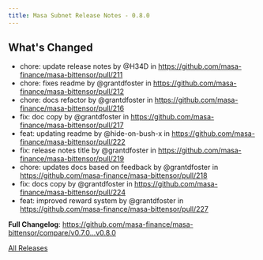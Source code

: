 ```yaml
---
title: Masa Subnet Release Notes - 0.8.0
---
```


## What's Changed

- chore: update release notes by @H34D in https://github.com/masa-finance/masa-bittensor/pull/211
- chore: fixes readme by @grantdfoster in https://github.com/masa-finance/masa-bittensor/pull/212
- chore: docs refactor by @grantdfoster in https://github.com/masa-finance/masa-bittensor/pull/216
- fix: doc copy by @grantdfoster in https://github.com/masa-finance/masa-bittensor/pull/217
- feat: updating readme by @hide-on-bush-x in https://github.com/masa-finance/masa-bittensor/pull/222
- fix: release notes title by @grantdfoster in https://github.com/masa-finance/masa-bittensor/pull/219
- chore: updates docs based on feedback by @grantdfoster in https://github.com/masa-finance/masa-bittensor/pull/218
- fix: docs copy by @grantdfoster in https://github.com/masa-finance/masa-bittensor/pull/224
- feat: improved reward system by @grantdfoster in https://github.com/masa-finance/masa-bittensor/pull/227

**Full Changelog**: https://github.com/masa-finance/masa-bittensor/compare/v0.7.0...v0.8.0

[All Releases](https://github.com/masa-finance/masa-bittensor/releases)
